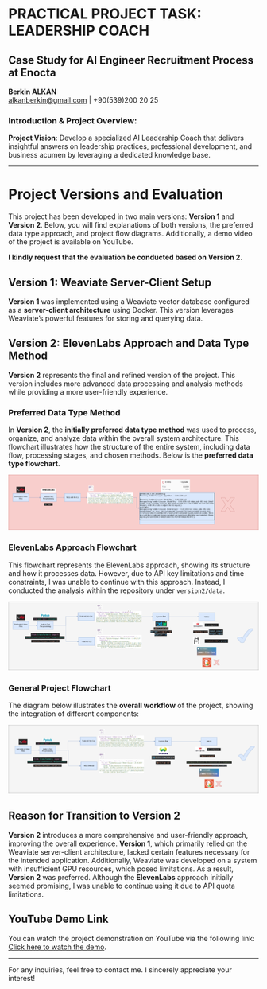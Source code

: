 # PRACTICAL PROJECT TASK: LEADERSHIP COACH
## Case Study for AI Engineer Recruitment Process at Enocta

**Berkin ALKAN**  
alkanberkin@gmail.com | +90(539)200 20 25

### Introduction & Project Overview:

**Project Vision**: Develop a specialized AI Leadership Coach that delivers insightful answers on leadership practices, professional development, and business acumen by leveraging a dedicated knowledge base.

---

# Project Versions and Evaluation

This project has been developed in two main versions: **Version 1** and **Version 2**. Below, you will find explanations of both versions, the preferred data type approach, and project flow diagrams. Additionally, a demo video of the project is available on YouTube.

**I kindly request that the evaluation be conducted based on Version 2.**

## Version 1: Weaviate Server-Client Setup

**Version 1** was implemented using a Weaviate vector database configured as a **server-client architecture** using Docker. This version leverages Weaviate’s powerful features for storing and querying data.

## Version 2: ElevenLabs Approach and Data Type Method

**Version 2** represents the final and refined version of the project. This version includes more advanced data processing and analysis methods while providing a more user-friendly experience.

### Preferred Data Type Method

In **Version 2**, the **initially preferred data type method** was used to process, organize, and analyze data within the overall system architecture. This flowchart illustrates how the structure of the entire system, including data flow, processing stages, and chosen methods. Below is the **preferred data type flowchart**.

![Data Type Flowchart](1.png)

### ElevenLabs Approach Flowchart

This flowchart represents the ElevenLabs approach, showing its structure and how it processes data. However, due to API key limitations and time constraints, I was unable to continue with this approach. Instead, I conducted the analysis within the repository under `version2/data`.

![ElevenLabs Flowchart](2.png)

### General Project Flowchart

The diagram below illustrates the **overall workflow** of the project, showing the integration of different components:

![General Workflow](3.png)

## Reason for Transition to Version 2

**Version 2** introduces a more comprehensive and user-friendly approach, improving the overall experience. **Version 1**, which primarily relied on the Weaviate server-client architecture, lacked certain features necessary for the intended application. Additionally, Weaviate was developed on a system with insufficient GPU resources, which posed limitations. As a result, **Version 2** was preferred. Although the **ElevenLabs** approach initially seemed promising, I was unable to continue using it due to API quota limitations.

## YouTube Demo Link

You can watch the project demonstration on YouTube via the following link:  
[Click here to watch the demo](https://www.youtube.com/watch?v=VcuYQdDbBgI&feature=youtu.be&themeRefresh=1).

---

For any inquiries, feel free to contact me. I sincerely appreciate your interest!

